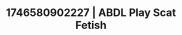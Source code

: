 ---
categories:
- AI-generated
- Non-binary beauty
- Erotic oil massage
- Consent-based play
- Erotic gaze
- ASMR
- Story-driven erotica
- Cosplay
image: /assets/images/1746580902227.jpg
layout: post
seo:
  description: Featured content with exclusive ABDL Play, Scat Fetish. HD images available.
  keywords: ABDL Play, Scat Fetish
  og_image: /assets/images/1746580902227.jpg
  schema_type: VisualArtwork
tags:
- ABDL Play
- Scat Fetish
- '#1746580902227'
title: 1746580902227 | ABDL Play Scat Fetish
---